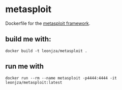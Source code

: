 # metasploit
Dockerfile for the [metasploit framework](https://github.com/rapid7/metasploit-framework).

## build me with:

```
docker build -t leonjza/metasploit .
```

## run me with

```
docker run --rm --name metasploit -p4444:4444 -it leonjza/metasploit:latest
```
